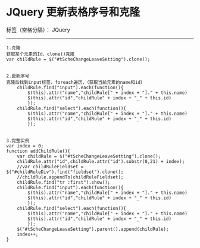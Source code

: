 ﻿# JQuery 更新表格序号和克隆

标签（空格分隔）： JQuery

---
    1.克隆
    获取某个元素的Id，clone()克隆
    var childRule = $("#tScheChangeLeaveSetting").clone();


    2.更新序号
    克隆后找到input标签，foreach遍历，（获取当前元素的name和id）
    	childRule.find("input").each(function(){
			$(this).attr("name","childRule[" + index + "]." + this.name)
			$(this).attr("id","childRule" + index + "_" + this.id)
			});
		childRule.find("select").each(function(){
			$(this).attr("name","childRule[" + index + "]." + this.name)
			$(this).attr("id","childRule" + index + "_" + this.id)
			});
			
			
	3.完整实例
	var index = 0;
	function addChildRule(){
		var childRule = $("#tScheChangeLeaveSetting").clone();
		childRule.attr("id",childRule.attr("id").substr(0,21) + index);
		//var childRuleFieldset = $("#childRuleDiv").find("fieldset").clone();
		//childRule.appendTo(childRuleFieldset);
		childRule.find("tr :first").show();
		childRule.find("input").each(function(){
			$(this).attr("name","childRule[" + index + "]." + this.name)
			$(this).attr("id","childRule" + index + "_" + this.id)
			});
		childRule.find("select").each(function(){
			$(this).attr("name","childRule[" + index + "]." + this.name)
			$(this).attr("id","childRule" + index + "_" + this.id)
			});
		$("#tScheChangeLeaveSetting").parent().append(childRule);
		index++;
	}
			
	




